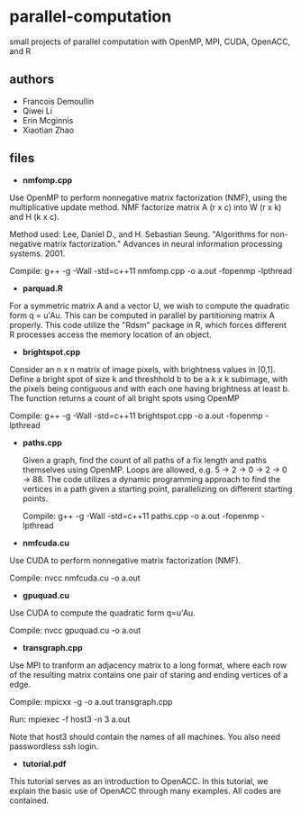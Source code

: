 # parallel-computation
small projects of parallel computation with OpenMP, MPI, CUDA, OpenACC, and R

## authors
* Francois Demoullin
* Qiwei Li
* Erin Mcginnis
* Xiaotian Zhao

## files
* __nmfomp.cpp__

 Use OpenMP to perform nonnegative matrix factorization (NMF), using the multiplicative update method. NMF factorize matrix A (r x c) into W (r x k) and H (k x c). 
 
 Method used: Lee, Daniel D., and H. Sebastian Seung. "Algorithms for non-negative matrix factorization." Advances in neural information processing systems. 2001.
 
 Compile: g++ -g -Wall -std=c++11 nmfomp.cpp -o a.out -fopenmp -lpthread

* __parquad.R__
 
 For a symmetric matrix A and a vector U, we wish to compute the quadratic form q = u'Au. This can be computed in parallel by partitioning matrix A properly. This code utilize the "Rdsm" package in R, which forces different R processes access the memory location of an object.

* __brightspot.cpp__

 Consider an n x n matrix of image pixels, with brightness values in [0,1]. Define a bright spot of size k and threshhold b to be a k x k subimage, with the pixels being contiguous and with each one having brightness at least b. The function returns a count of all bright spots using OpenMP
 
 Compile: g++ -g -Wall -std=c++11 brightspot.cpp -o a.out -fopenmp -lpthread

* __paths.cpp__

  Given a graph, find the count of all paths of a fix length and paths themselves using OpenMP. Loops are allowed, e.g. 5 → 2 → 0 → 2 → 0 → 88. The code utilizes a dynamic programming approach to find the vertices in a path given a starting point, parallelizing on different starting points.
    
  Compile: g++ -g -Wall -std=c++11 paths.cpp -o a.out -fopenmp -lpthread
  
* __nmfcuda.cu__

 Use CUDA to perform nonnegative matrix factorization (NMF).
 
 Compile: nvcc nmfcuda.cu -o a.out
 
* __gpuquad.cu__

 Use CUDA to compute the quadratic form q=u'Au.
 
 Compile: nvcc gpuquad.cu -o a.out
 
* __transgraph.cpp__

 Use MPI to tranform an adjacency matrix to a long format, where each row of the resulting matrix contains one pair of staring and ending vertices of a edge. 

 Compile: mpicxx -g -o a.out transgraph.cpp

 Run: mpiexec -f host3 -n 3 a.out

 Note that host3 should contain the names of all machines. You also need passwordless ssh login.
 
* __tutorial.pdf__

 This tutorial serves as an introduction to OpenACC. In this tutorial, we explain the basic use of OpenACC through many examples. All codes are contained.




